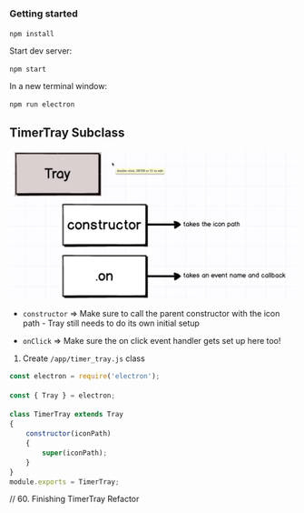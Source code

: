 ### Getting started

`npm install`

Start dev server:

`npm start`

In a new terminal window:

`npm run electron`

## TimerTray Subclass

![Timer Tray](./Assets/timer_tray_subclass.png)

* `constructor` => Make sure to call the parent constructor with the icon path - Tray still needs to do its own initial setup

* `onClick` => Make sure the on click event handler gets set up here too!

1. Create `/app/timer_tray.js` class

```js
const electron = require('electron');

const { Tray } = electron;

class TimerTray extends Tray
{
    constructor(iconPath)
    {
        super(iconPath);
    }
}
module.exports = TimerTray;

```

// 60. Finishing TimerTray Refactor